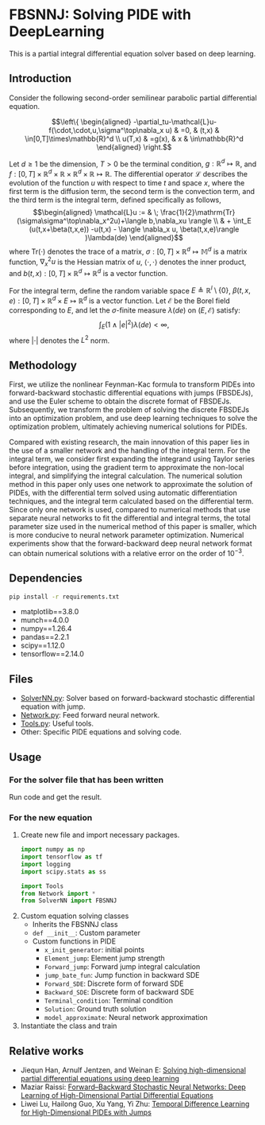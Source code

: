 # FBSNNJ: Solving PIDE with DeepLearning

This is a partial integral differential equation solver based on deep learning. 


## Introduction
Consider the following second-order semilinear parabolic partial differential equation.

$$\left\{
\begin{aligned}
-\partial_tu-\mathcal{L}u-f(\cdot,\cdot,u,\sigma^\top\nabla_x u) & =0,    & (t,x) & \in[0,T]\times\mathbb{R}^d \\
u(T,x)                                                           & =g(x), & x     & \in\mathbb{R}^d
\end{aligned}
\right.$$


Let $d\geq1$ be the dimension, $T>0$ be the terminal condition, $g:\mathbb{R}^d\mapsto\mathbb{R}$, and $f:[0,T]\times\mathbb{R}^d\times\mathbb{R}\times\mathbb{R}^d\times\mathbb{R}\mapsto\mathbb{R}$. The differential operator $\mathcal{L}$ describes the evolution of the function $u$ with respect to time $t$ and space $x$, where the first term is the diffusion term, the second term is the convection term, and the third term is the integral term, defined specifically as follows,
$$\begin{aligned}
    \mathcal{L}u := & \; \frac{1}{2}\mathrm{Tr}(\sigma\sigma^\top\nabla_x^2u)+\langle b,\nabla_xu \rangle          \\
                    & + \int_E (u(t,x+\beta(t,x,e)) -u(t,x) - \langle \nabla_x u, \beta(t,x,e)\rangle )\lambda(de)
\end{aligned}$$
where $\mathrm{Tr}(\cdot)$ denotes the trace of a matrix, $\sigma:[0,T]\times\mathbb{R}^d\mapsto\mathbb{M}^d$ is a matrix function, $\nabla_x^2u$ is the Hessian matrix of $u$, $\langle \cdot,\cdot \rangle$ denotes the inner product, and $b(t,x):[0,T]\times\mathbb{R}^d\mapsto \mathbb{R}^d$ is a vector function.

For the integral term, define the random variable space $E \triangleq \mathbb{R}^l\setminus\{0\}$, $\beta(t,x,e) :[0,T]\times\mathbb{R}^d\times E\mapsto \mathbb{R}^d$ is a vector function. Let $\mathcal{E}$ be the Borel field corresponding to $E$, and let the $\sigma$-finite measure $\lambda(de)$ on $(E,\mathcal{E})$ satisfy:
$$\int_E (1\wedge |e|^2) \lambda(de) <\infty,$$
where $|\cdot|$ denotes the $L^2$ norm.

## Methodology

First, we utilize the nonlinear Feynman-Kac formula to transform PIDEs into forward-backward stochastic differential equations with jumps (FBSDEJs), and use the Euler scheme to obtain the discrete format of FBSDEJs. Subsequently, we transform the problem of solving the discrete FBSDEJs into an optimization problem, and use deep learning techniques to solve the optimization problem, ultimately achieving numerical solutions for PIDEs.


Compared with existing research, the main innovation of this paper lies in the use of a smaller network and the handling of the integral term. For the integral term, we consider first expanding the integrand using Taylor series before integration, using the gradient term to approximate the non-local integral, and simplifying the integral calculation. The numerical solution method in this paper only uses one network to approximate the solution of PIDEs, with the differential term solved using automatic differentiation techniques, and the integral term calculated based on the differential term. Since only one network is used, compared to numerical methods that use separate neural networks to fit the differential and integral terms, the total parameter size used in the numerical method of this paper is smaller, which is more conducive to neural network parameter optimization. Numerical experiments show that the forward-backward deep neural network format can obtain numerical solutions with a relative error on the order of $10^{-3}$.

## Dependencies
```bash
pip install -r requirements.txt
```

- matplotlib==3.8.0
- munch==4.0.0
- numpy==1.26.4
- pandas==2.2.1
- scipy==1.12.0
- tensorflow==2.14.0


## Files
- [SolverNN.py](SolverNN.py): Solver based on forward-backward stochastic differential equation with jump.
- [Network.py](Network.py): Feed forward neural network.
- [Tools.py](Tools.py): Useful tools.
- Other: Specific PIDE equations and solving code.

## Usage
### For the solver file that has been written
Run code and get the result. 

### For the new equation

1. Create new file and import necessary packages.
    ```python
    import numpy as np
    import tensorflow as tf
    import logging
    import scipy.stats as ss

    import Tools 
    from Network import *
    from SolverNN import FBSNNJ
    ```
2. Custom equation solving classes
    - Inherits the FBSNNJ class
    - `def __init__`: Custom parameter
    - Custom functions in PIDE 
        - `x_init_generator`: initial points
        - `Element_jump`: Element jump strength
        - `Forward_jump`: Forward jump integral calculation
        - `jump_bate_fun`: Jump function in backward SDE
        - `Forward_SDE`: Discrete form of forward SDE
        - `Backward_SDE`: Discrete form of backward SDE
        - `Terminal_condition`: Terminal condition
        - `Solution`: Ground truth solution
        - `model_approximate`: Neural network approximation
3. Instantiate the class and train


## Relative works
- Jiequn Han, Arnulf Jentzen, and Weinan E: [Solving high-dimensional partial differential equations using deep learning](https://doi.org/10.1073/pnas.1718942115)
- Maziar Raissi: [Forward–Backward Stochastic Neural Networks: Deep Learning of High-Dimensional Partial Differential Equations](https://doi.org/10.1142/9789811280306_0018)
- Liwei Lu, Hailong Guo, Xu Yang, Yi Zhu: [Temporal Difference Learning for High-Dimensional PIDEs with Jumps](https://arxiv.org/abs/2307.02766)